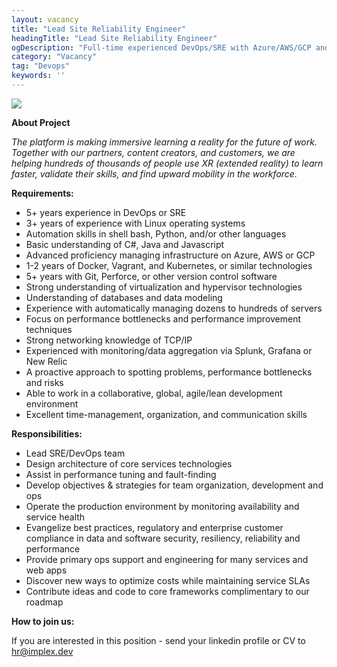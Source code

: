 ```yaml
---
layout: vacancy
title: "Lead Site Reliability Engineer"
headingTitle: "Lead Site Reliability Engineer"
ogDescription: "Full-time experienced DevOps/SRE with Azure/AWS/GCP and Docker/Kubernetes which will build a microservices architecture for an online learning platform that contains a variety of modern content and libraries"
category: "Vacancy"
tag: "Devops"
keywords: ''
---
```

![](../../../../assets/img/vacancy/reability.png)

**About Project**

*The platform is making immersive learning a reality for the future of work. Together with our partners, content creators, and customers, we are helping hundreds of thousands of people use XR (extended reality) to learn faster, validate their skills, and find upward mobility in the workforce.*

**Requirements:**

- 5+ years experience in DevOps or SRE
- 3+ years of experience with Linux operating systems
- Automation skills in shell bash, Python, and/or other languages
- Basic understanding of C#, Java and Javascript
- Advanced proficiency managing infrastructure on Azure, AWS or GCP
- 1-2 years of Docker, Vagrant, and Kubernetes, or similar technologies
- 5+ years with Git, Perforce, or other version control software
- Strong understanding of virtualization and hypervisor technologies
- Understanding of databases and data modeling
- Experience with automatically managing dozens to hundreds of servers
- Focus on performance bottlenecks and performance improvement techniques
- Strong networking knowledge of TCP/IP
- Experienced with monitoring/data aggregation via Splunk, Grafana or New Relic
- A proactive approach to spotting problems, performance bottlenecks and risks
- Able to work in a collaborative, global, agile/lean development environment
- Excellent time-management, organization, and communication skills

**Responsibilities:**

- Lead SRE/DevOps team
- Design architecture of core services technologies
- Assist in performance tuning and fault-finding
- Develop objectives & strategies for team organization, development and ops
- Operate the production environment by monitoring availability and service health
- Evangelize best practices, regulatory and enterprise customer compliance in data and software security, resiliency, reliability and performance
- Provide primary ops support and engineering for many services and web apps
- Discover new ways to optimize costs while maintaining service SLAs
- Contribute ideas and code to core frameworks complimentary to our roadmap

**How to join us:**

If you are interested in this position - send your linkedin profile or CV to [hr@implex.dev](mailto:hr@implex.dev)
